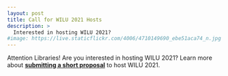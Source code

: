 ```yaml
---
layout: post
title: Call for WILU 2021 Hosts
description: >
  Interested in hosting WILU 2021?
#image: https://live.staticflickr.com/4006/4710149690_ebe51aca74_n.jpg
---
```

Attention Libraries! Are you interested in hosting WILU 2021? Learn more about **[submitting a short proposal](/about/2021)** to host WILU 2021.
